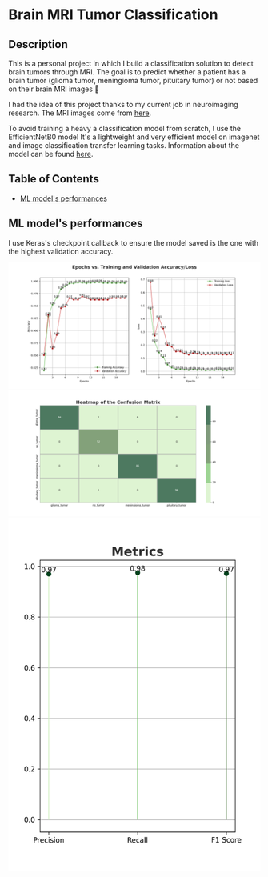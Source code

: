 # Brain MRI Tumor Classification

## Description
This is a personal project in which I build a classification solution to detect brain tumors through MRI.
The goal is to predict whether a patient has a brain tumor (glioma tumor, meningioma tumor, pituitary tumor) or not based on their brain MRI images 🩻

I had the idea of this project thanks to my current job in neuroimaging research.
The MRI images come from [here](https://github.com/sartajbhuvaji/brain-tumor-classification-dataset).

To avoid training a heavy a classification model from scratch, I use the EfficientNetB0 model
It's a lightweight and very efficient model on imagenet and image classification transfer learning tasks.
Information about the model can be found [here](https://keras.io/examples/vision/image_classification_efficientnet_fine_tuning/). 

## Table of Contents
- [ML model's performances](#ml-models-performances)

## ML model's performances

I use Keras's checkpoint callback to ensure the model saved is the one with the highest validation accuracy.

![Training history](plots/history/Accuracy_Loss_2024-01-10_19-35-53.png)
![Confusion_matrix](plots/confusion/Confusion_Matrix_2024-01-10_19-35-53.png)
![Evalutaion metrics](plots/metrics/Metrics_2024-01-10_19-35-53.png)
